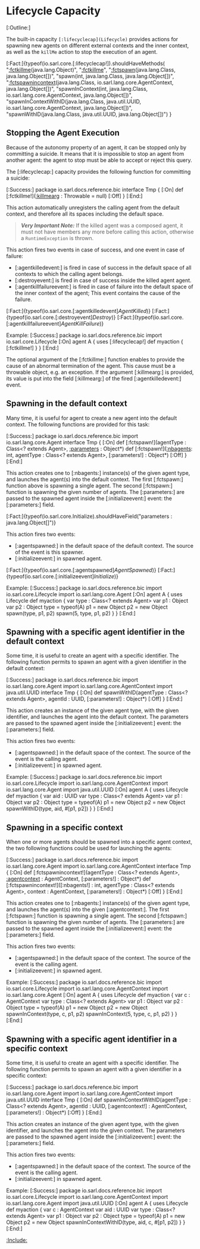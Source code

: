 # Lifecycle Capacity

[:Outline:]

The built-in capacity `[:lifecyclecap](Lifecycle)` provides actions for spawning new agents on different external contexts and
the inner context, as well as the `killMe` action to stop the execution of an agent.

<!--- Test that all the documented functions are defined in the capacity, and no function is missed to be
      documented --> 
[:Fact:]{typeof(io.sarl.core.[:lifecyclecap!]).shouldHaveMethods(
	"[:fctkillme](killMe)(java.lang.Object)",
	"[:fctkillme](killMe)",
	"[:fctspawn](spawn)(java.lang.Class, java.lang.Object[])",
	"spawn(int, java.lang.Class, java.lang.Object[])",
	"[:fctspawnincontext](spawnInContext)(java.lang.Class, io.sarl.lang.core.AgentContext, java.lang.Object[])",
	"spawnInContext(int, java.lang.Class, io.sarl.lang.core.AgentContext, java.lang.Object[])",
	"spawnInContextWithID(java.lang.Class, java.util.UUID, io.sarl.lang.core.AgentContext, java.lang.Object[])",
	"spawnWithID(java.lang.Class, java.util.UUID, java.lang.Object[])")
}


## Stopping the Agent Execution

Because of the autonomy property of an agent, it can be stopped only by committing a suicide. It means that
it is impossible to stop an agent from another agent: the agent to stop must be able to accept or reject
this query.

The [:lifecyclecap:] capacity provides the following function for committing a suicide:

[:Success:]
	package io.sarl.docs.reference.bic
	interface Tmp {
	[:On]
		def [:fctkillme!]([:killmearg](abnormalTerminationCause) : Throwable = null)
	[:Off]
	}
[:End:]


This action automatically unregisters the calling agent from the default context, and therefore all its
spaces including the default space.

> **_Very Important Note:_** If the killed agent was a composed agent, it must not have members any more before
> calling this action, otherwise a `RuntimeException` is thrown.

This action fires two events in case of success, and one event in case of failure:

* [:agentkilledevent:] is fired in case of success in the default space of all contexts to which the calling agent belongs.
* [:destroyevent:] is fired in case of success inside the killed agent agent.
* [:agentkillfailureevent:] is fired in case of failure into the default space of the inner context of the agent; This event contains the cause of the failure.

[:Fact:]{typeof(io.sarl.core.[:agentkilledevent]$AgentKilled$)}
[:Fact:]{typeof(io.sarl.core.[:destroyevent]$Destroy$)}
[:Fact:]{typeof(io.sarl.core.[:agentkillfailureevent]$AgentKillFailure$)}

Example:
[:Success:]
	package io.sarl.docs.reference.bic
	import io.sarl.core.Lifecycle
	[:On]
	agent A {
		uses [:lifecyclecap!]
		def myaction {
			[:fctkillme!]
		}
	}
[:End:]


The optional argument of the [:fctkillme:] function enables to provide the cause of an abnormal termination of the agent.
This cause must be a throwable object, e.g. an exception.
If the argument [:killmearg:] is provided, its value is put into the field [:killmearg:] of the fired [:agentkilledevent:]
event.


## Spawning in the default context

Many time, it is useful for agent to create a new agent into the default context. The following
functions are provided for this task:

[:Success:]
	package io.sarl.docs.reference.bic
	import io.sarl.lang.core.Agent
	interface Tmp {
	[:On]
		def [:fctspawn!](agentType : Class<? extends Agent>, [:parameters](parameters) : Object*)
		def [:fctspawn!]([:nbagents](nbAgents): int, agentType : Class<? extends Agent>, [:parameters!] : Object*)
	[:Off]
	}
[:End:]


This action creates one to [:nbagents:] instance(s) of the given agent type, and launches the agent(s)
into the default context.
The first [:fctspawn:] function above is spawning a single agent.
The second [:fctspawn:] function is spawning the given number of agents.
The [:parameters:] are passed to the spawned agent inside the [:initializeevent:] event: the [:parameters:] field.

[:Fact:]{typeof(io.sarl.core.Initialize).shouldHaveField("parameters : java.lang.Object[]")}

This action fires two events:

* [:agentspawned:] in the default space of the default context. The source of the event is this spawner.
* [:initializeevent:] in spawned agent.

[:Fact:]{typeof(io.sarl.core.[:agentspawned]$AgentSpawned$)}
[:Fact:]{typeof(io.sarl.core.[:initializeevent]$Initialize$)}

Example:
[:Success:]
	package io.sarl.docs.reference.bic
	import io.sarl.core.Lifecycle
	import io.sarl.lang.core.Agent
	[:On]
	agent A {
		uses Lifecycle
		def myaction {
			var type : Class<? extends Agent>
			var p1 : Object
			var p2 : Object
			type = typeof(A)
			p1 = new Object
			p2 = new Object
			spawn(type, p1, p2)
			spawn(5, type, p1, p2)
		}
	}
[:End:]


## Spawning with a specific agent identifier in the default context

Some time, it is useful to create an agent with a specific identifier. The following function permits to spawn an agent
with a given identifier in the default context:

[:Success:]
	package io.sarl.docs.reference.bic
	import io.sarl.lang.core.Agent
	import io.sarl.lang.core.AgentContext
	import java.util.UUID
	interface Tmp {
	[:On]
		def spawnWithID(agentType : Class<? extends Agent>,
		                agentId : UUID,
                        [:parameters!] : Object*)
	[:Off]
	}
[:End:]


This action creates an instance of the given agent type, with the given identifier, and launches the agent
into the default context.
The parameters are passed to the spawned agent inside the [:initializeevent:] event: the [:parameters:] field.

This action fires two events:

* [:agentspawned:] in the default space of the context. The source of the event is the calling agent.
* [:initializeevent:] in spawned agent.

Example:
[:Success:]
	package io.sarl.docs.reference.bic
	import io.sarl.core.Lifecycle
	import io.sarl.lang.core.AgentContext
	import io.sarl.lang.core.Agent
	import java.util.UUID
	[:On]
	agent A {
		uses Lifecycle
		def myaction {
			var aid : UUID
			var type : Class<? extends Agent>
			var p1 : Object
			var p2 : Object
			type = typeof(A)
			p1 = new Object
			p2 = new Object
			spawnWithID(type, aid, #[p1, p2])
		}
	}
[:End:]



## Spawning in a specific context

When one or more agents should be spawned into a specific agent context, the two following functions
could be used for launching the agents:

[:Success:]
	package io.sarl.docs.reference.bic
	import io.sarl.lang.core.Agent
	import io.sarl.lang.core.AgentContext
	interface Tmp {
	[:On]
		def [:fctspawnincontext!](agentType : Class<? extends Agent>,
		                   [:agentcontext](context) : AgentContext,
		                   [:parameters!] : Object*)
		def [:fctspawnincontext!]([:nbagents!] : int,
		                   agentType : Class<? extends Agent>,
		                   context : AgentContext,
		                   [:parameters!] : Object*)
	[:Off]
	}
[:End:]


This action creates one to [:nbagents:] instance(s) of the given agent type, and launches the agent(s)
into the given [:agentcontext:].
The first [:fctspawn:] function is spawning a single agent.
The second [:fctspawn:] function is spawning the given number of agents.
The [:parameters:] are passed to the spawned agent inside the [:initializeevent:] event: the
[:parameters:] field.

This action fires two events:

* [:agentspawned:] in the default space of the context. The source of the event is the calling agent.
* [:initializeevent:] in spawned agent.

Example:
[:Success:]
	package io.sarl.docs.reference.bic
	import io.sarl.core.Lifecycle
	import io.sarl.lang.core.AgentContext
	import io.sarl.lang.core.Agent
	[:On]
	agent A {
		uses Lifecycle
		def myaction {
			var c : AgentContext
			var type : Class<? extends Agent>
			var p1 : Object
			var p2 : Object
			type = typeof(A)
			p1 = new Object
			p2 = new Object
			spawnInContext(type, c, p1, p2)
			spawnInContext(5, type, c, p1, p2)
		}
	}
[:End:]


## Spawning with a specific agent identifier in a specific context

Some time, it is useful to create an agent with a specific identifier. The following function permits to spawn an agent
with a given identifier in a specific context:

[:Success:]
	package io.sarl.docs.reference.bic
	import io.sarl.lang.core.Agent
	import io.sarl.lang.core.AgentContext
	import java.util.UUID
	interface Tmp {
	[:On]
		def spawnInContextWithID(agentType : Class<? extends Agent>,
		                         agentId : UUID,
		                         [:agentcontext!] : AgentContext,
		                         [:parameters!] : Object*)
	[:Off]
	}
[:End:]


This action creates an instance of the given agent type, with the given identifier, and launches the agent
into the given context.
The parameters are passed to the spawned agent inside the [:initializeevent:] event: the [:parameters:] field.

This action fires two events:

* [:agentspawned:] in the default space of the context. The source of the event is the calling agent.
* [:initializeevent:] in spawned agent.

Example:
[:Success:]
	package io.sarl.docs.reference.bic
	import io.sarl.core.Lifecycle
	import io.sarl.lang.core.AgentContext
	import io.sarl.lang.core.Agent
	import java.util.UUID
	[:On]
	agent A {
		uses Lifecycle
		def myaction {
			var c : AgentContext
			var aid : UUID
			var type : Class<? extends Agent>
			var p1 : Object
			var p2 : Object
			type = typeof(A)
			p1 = new Object
			p2 = new Object
			spawnInContextWithID(type, aid, c, #[p1, p2])
		}
	}
[:End:]


[:Include:](../../legal.inc)
